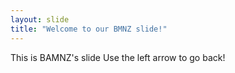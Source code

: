 ```yaml
---
layout: slide
title: "Welcome to our BMNZ slide!"
---
```


This is BAMNZ's slide
Use the left arrow to go back!
